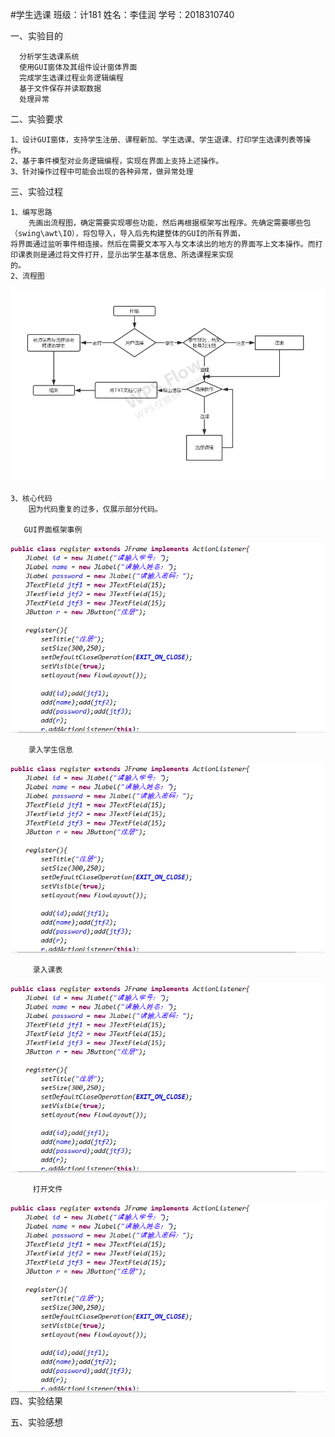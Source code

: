 #学生选课
班级：计181   姓名：李佳润   学号：2018310740

一、实验目的

      分析学生选课系统
      使用GUI窗体及其组件设计窗体界面
      完成学生选课过程业务逻辑编程
      基于文件保存并读取数据
      处理异常
二、实验要求

    1、设计GUI窗体，支持学生注册、课程新加、学生选课、学生退课、打印学生选课列表等操作。
    2、基于事件模型对业务逻辑编程，实现在界面上支持上述操作。
    3、针对操作过程中可能会出现的各种异常，做异常处理

三、实验过程

    1、编写思路
        先画出流程图，确定需要实现哪些功能，然后再根据框架写出程序。先确定需要哪些包（swing\awt\IO），将包导入，导入后先构建整体的GUI的所有界面，         
    将界面通过监听事件相连接。然后在需要文本写入与文本读出的地方的界面写上文本操作。而打印课表则是通过将文件打开，显示出学生基本信息、所选课程来实现
    的。
    2、流程图
       
 ![image](https://github.com/Li-dashen/xueshengxuanke/blob/master/%E6%9C%AA%E5%91%BD%E5%90%8D%E6%96%87%E4%BB%B6.png)

    3、核心代码
        因为代码重复的过多，仅展示部分代码。
       
       GUI界面框架事例
![image](https://github.com/Li-dashen/xueshengxuanke/blob/master/GUI%E7%95%8C%E9%9D%A2%E6%A1%86%E6%9E%B6.png)
  
        录入学生信息
![image](https://github.com/Li-dashen/xueshengxuanke/blob/master/GUI%E7%95%8C%E9%9D%A2%E6%A1%86%E6%9E%B6.png)

         录入课表
  ![image](https://github.com/Li-dashen/xueshengxuanke/blob/master/GUI%E7%95%8C%E9%9D%A2%E6%A1%86%E6%9E%B6.png)
  
         打开文件
  ![image](https://github.com/Li-dashen/xueshengxuanke/blob/master/GUI%E7%95%8C%E9%9D%A2%E6%A1%86%E6%9E%B6.png)
四、实验结果


五、实验感想
